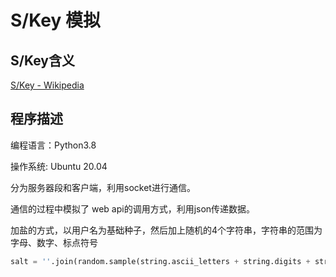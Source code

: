 # S/Key 模拟

## S/Key含义

[S/Key - Wikipedia](https://en.wikipedia.org/wiki/S/KEY)

## 程序描述

编程语言：Python3.8

操作系统: Ubuntu 20.04

分为服务器段和客户端，利用socket进行通信。

通信的过程中模拟了 web api的调用方式，利用json传递数据。

加盐的方式，以用户名为基础种子，然后加上随机的4个字符串，字符串的范围为 字母、数字、标点符号

```python
salt = ''.join(random.sample(string.ascii_letters + string.digits + string.punctuation, 4))
```